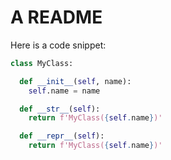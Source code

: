 <!--

WARNING: This file is auto-generated. Do not edit directly.
SOURCE: `snipinator/examples/EXAMPLE.md.jinja2`.

-->
# A README

Here is a code snippet:

```py
class MyClass:

  def __init__(self, name):
    self.name = name

  def __str__(self):
    return f'MyClass({self.name})'

  def __repr__(self):
    return f'MyClass({self.name})'
```
